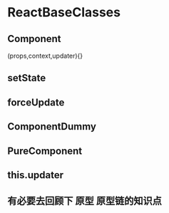 # ReactBaseClasses

## Component

(props,context,updater){}

## setState

## forceUpdate

## ComponentDummy

## PureComponent

## this.updater

## 有必要去回顾下 原型 原型链的知识点
